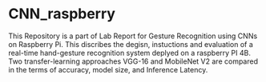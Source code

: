 # CNN_raspberry
This Repository is a part of Lab Report for Gesture Recognition using CNNs on Raspberry Pi.
This discribes the degisn, instuctions and evaluation of a real-time hand-gesture recognition system deplyed on a raspberry PI 4B.
Two transfer-learning approaches VGG-16 and MobileNet V2 are compared in the terms of accuracy, model size, and Inference Latency.
